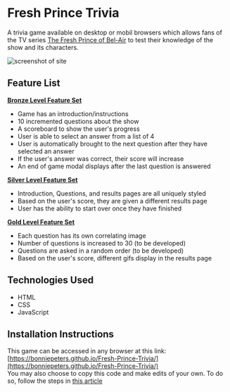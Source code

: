 # Fresh Prince Trivia  
A trivia game available on desktop or mobil browsers which allows fans of the TV series [The Fresh Prince of Bel-Air](https://www.imdb.com/title/tt0098800/) to test their knowledge of the show and its characters. 

![screenshot of site](https://i.imgur.com/9rUHFRO.png)

## Feature List  
**[Bronze Level Feature Set](https://i.imgur.com/TZAzck9.jpg)**  
* Game has an introduction/instructions
* 10 incremented questions about the show
* A scoreboard to show the user's progress
* User is able to select an answer from a list of 4
* User is automatically brought to the next question after they have selected an answer
* If the user's answer was correct, their score will increase
* An end of game modal displays after the last question is answered  

**[Silver Level Feature Set](https://i.imgur.com/2A4VasC.jpg)**  
* Introduction, Questions, and results pages are all uniquely styled
* Based on the user's score, they are given a different results page
* User has the ability to start over once they have finished  

**[Gold Level Feature Set](https://i.imgur.com/OuTtoh0.jpg)**  
* Each question has its own correlating image
* Number of questions is increased to 30 (to be developed)
* Questions are asked in a random order (to be developed)
* Based on the user's score, different gifs display in the results page

## Technologies Used
* HTML
* CSS
* JavaScript  

## Installation Instructions
This game can be accessed in any browser at this link: [https://bonniepeters.github.io/Fresh-Prince-Trivia/](https://bonniepeters.github.io/Fresh-Prince-Trivia/)  
You may also choose to copy this code and make edits of your own. To do so, follow the steps in [this article](https://help.github.com/en/articles/fork-a-repo)
